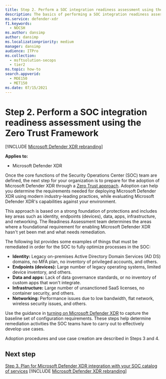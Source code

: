 ```yaml
---
title: Step 2. Perform a SOC integration readiness assessment using the Zero Trust Framework
description: The basics of performing a SOC integration readiness assessment using the Zero Trust Framework when integrating Microsoft Defender XDR into your security operations.
ms.service: defender-xdr
f1.keywords: 
  - NOCSH
ms.author: dansimp
author: dansimp
ms.localizationpriority: medium
manager: dansimp
audience: ITPro
ms.collection: 
  - msftsolution-secops
  - tier2
ms.topic: how-to
search.appverid: 
  - MOE150
  - MET150
ms.date: 07/15/2021
---
```


# Step 2. Perform a SOC integration readiness assessment using the Zero Trust Framework

[!INCLUDE [Microsoft Defender XDR rebranding](../includes/microsoft-defender.md)]

**Applies to:**
- Microsoft Defender XDR

Once the core functions of the Security Operations Center (SOC) team are defined, the next step for your organization is to prepare for the adoption of Microsoft Defender XDR through a [Zero Trust approach](/security/zero-trust/). Adoption can help you determine the requirements needed for deploying Microsoft Defender XDR using modern industry-leading practices, while evaluating Microsoft Defender XDR's capabilities against your environment.

This approach is based on a strong foundation of protections and includes key areas such as identity, endpoints (devices), data, apps, infrastructure, and networking. The Readiness Assessment team determines the areas where a foundational requirement for enabling Microsoft Defender XDR hasn't yet been met and what needs remediation.

The following list provides some examples of things that must be remediated in order for the SOC to fully optimize processes in the SOC:

- **Identity:** Legacy on-premises Active Directory Domain Services (AD DS) domains, no MFA plan, no inventory of privileged accounts, and others.
- **Endpoints (devices):** Large number of legacy operating systems, limited device inventory, and others.
- **Data and apps:**  Lack of data governance standards, or no inventory of custom apps that won't integrate.
- **Infrastructure:** Large number of unsanctioned SaaS licenses, no container security, and others.
- **Networking:** Performance issues due to low bandwidth, flat network, wireless security issues, and others.

Use the guidance in [turning on Microsoft Defender XDR](m365d-enable.md) to capture the baseline set of configuration requirements. These steps help determine remediation activities the SOC teams have to carry out to effectively develop use cases. 

Adoption procedures and use case creation are described in Steps 3 and 4.

## Next step

[Step 3. Plan for Microsoft Defender XDR integration with your SOC catalog of services](integrate-microsoft-365-defender-secops-services.md)
[!INCLUDE [Microsoft Defender XDR rebranding](../includes/defender-m3d-techcommunity.md)]
